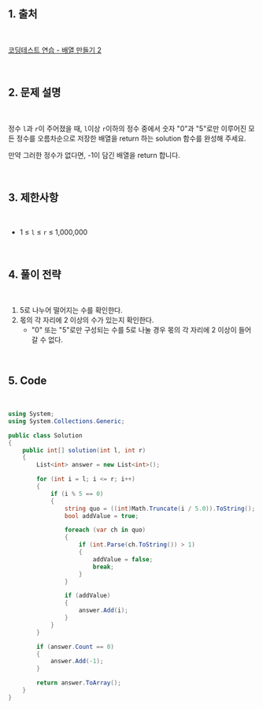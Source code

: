 ## 1. 출처

<br>

[코딩테스트 연습 - 배열 만들기 2](https://school.programmers.co.kr/learn/courses/30/lessons/181921)

<br>

## 2. 문제 설명

<br>

정수 `l`과 `r`이 주어졌을 때, `l`이상 `r`이하의 정수 중에서 숫자 "0"과 "5"로만 이루어진 모든 정수를 오름차순으로 저장한 배열을 return 하는 solution 함수를 완성해 주세요.

만약 그러한 정수가 없다면, -1이 담긴 배열을 return 합니다.

<br>

## 3. 제한사항

<br>

- 1 ≤ `l` ≤ `r` ≤ 1,000,000

<br>

## 4. 풀이 전략

<br>

1. 5로 나누어 떨어지는 수를 확인한다.
2. 몫의 각 자리에 2 이상의 수가 있는지 확인한다.
    - "0" 또는 "5"로만 구성되는 수를 5로 나눌 경우 몫의 각 자리에 2 이상이 들어갈 수 없다.
 
<br>

## 5. Code

<br>

```cs
using System;
using System.Collections.Generic;

public class Solution
{
    public int[] solution(int l, int r)
    {
        List<int> answer = new List<int>();

        for (int i = l; i <= r; i++)
        {
            if (i % 5 == 0)
            {
                string quo = ((int)Math.Truncate(i / 5.0)).ToString();
                bool addValue = true;

                foreach (var ch in quo)
                {
                    if (int.Parse(ch.ToString()) > 1)
                    {
                        addValue = false;
                        break;
                    }
                }

                if (addValue)
                {
                    answer.Add(i);
                }
            }
        }

        if (answer.Count == 0)
        {
            answer.Add(-1);
        }

        return answer.ToArray();
    }
}
```